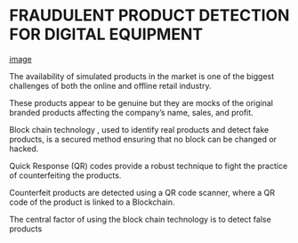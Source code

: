 # FRAUDULENT PRODUCT DETECTION FOR DIGITAL EQUIPMENT
[image](https://user-images.githubusercontent.com/53049797/200182196-c057b15f-1eac-4aff-9b4d-24ba3e313744.png)

The availability of simulated products in the market is one of the biggest challenges of both the online and offline retail industry. 

These products appear to be genuine but they are mocks of the original branded products affecting the company’s name, sales, and profit. 

Block chain technology , used to identify real products and detect fake products, is a secured method ensuring that no block can be changed or hacked.

Quick Response (QR) codes provide a robust technique to fight the practice of counterfeiting the products. 

Counterfeit products are detected using a QR code scanner, where a QR code of the product is linked to a Blockchain. 

The central factor of using the block chain technology is to detect false products
